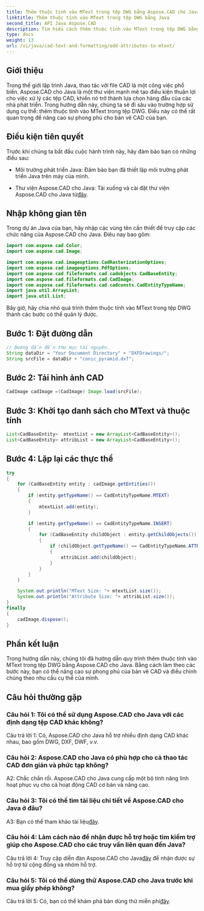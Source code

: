 ```yaml
---
title: Thêm thuộc tính vào MText trong tệp DWG bằng Aspose.CAD cho Java
linktitle: Thêm thuộc tính vào MText trong tệp DWG bằng Java
second_title: API Java Aspose.CAD
description: Tìm hiểu cách thêm thuộc tính vào MText trong tệp DWG bằng Aspose.CAD cho Java. Nâng cao bản vẽ CAD của bạn với hướng dẫn từng bước này.
type: docs
weight: 13
url: /vi/java/cad-text-and-formatting/add-attributes-to-mtext/
---
```

## Giới thiệu

Trong thế giới lập trình Java, thao tác với file CAD là một công việc phổ biến. Aspose.CAD cho Java là một thư viện mạnh mẽ tạo điều kiện thuận lợi cho việc xử lý các tệp CAD, khiến nó trở thành lựa chọn hàng đầu của các nhà phát triển. Trong hướng dẫn này, chúng ta sẽ đi sâu vào trường hợp sử dụng cụ thể: thêm thuộc tính vào MText trong tệp DWG. Điều này có thể rất quan trọng để nâng cao sự phong phú cho bản vẽ CAD của bạn.

## Điều kiện tiên quyết

Trước khi chúng ta bắt đầu cuộc hành trình này, hãy đảm bảo bạn có những điều sau:

- Môi trường phát triển Java: Đảm bảo bạn đã thiết lập môi trường phát triển Java trên máy của mình.

- Thư viện Aspose.CAD cho Java: Tải xuống và cài đặt thư viện Aspose.CAD cho Java từ[đây](https://releases.aspose.com/cad/java/).

## Nhập không gian tên

Trong dự án Java của bạn, hãy nhập các vùng tên cần thiết để truy cập các chức năng của Aspose.CAD cho Java. Điêu nay bao gôm:

```java
import com.aspose.cad.Color;
import com.aspose.cad.Image;

import com.aspose.cad.imageoptions.CadRasterizationOptions;
import com.aspose.cad.imageoptions.PdfOptions;
import com.aspose.cad.fileformats.cad.cadobjects.CadBaseEntity;
import com.aspose.cad.fileformats.cad.CadImage;
import com.aspose.cad.fileformats.cad.cadconsts.CadEntityTypeName;
import java.util.ArrayList;
import java.util.List;
```

Bây giờ, hãy chia nhỏ quá trình thêm thuộc tính vào MText trong tệp DWG thành các bước có thể quản lý được.

## Bước 1: Đặt đường dẫn

```java
// Đường dẫn đến thư mục tài nguyên.
String dataDir = "Your Document Directory" + "DXFDrawings/";
String srcFile = dataDir + "conic_pyramid.dxf";
```

## Bước 2: Tải hình ảnh CAD

```java
CadImage cadImage =(CadImage) Image.load(srcFile);
```

## Bước 3: Khởi tạo danh sách cho MText và thuộc tính

```java
List<CadBaseEntity>  mtextList = new ArrayList<CadBaseEntity>();
List<CadBaseEntity> attribList = new ArrayList<CadBaseEntity>();
```

## Bước 4: Lặp lại các thực thể

```java
try
{
    for (CadBaseEntity entity : cadImage.getEntities())
    {
        if (entity.getTypeName() == CadEntityTypeName.MTEXT)
        {
            mtextList.add(entity);
        }

        if (entity.getTypeName() == CadEntityTypeName.INSERT)
        {
            for (CadBaseEntity childObject : entity.getChildObjects())
            {
                if (childObject.getTypeName() == CadEntityTypeName.ATTRIB)
                {
                    attribList.add(childObject);
                }
            }
        }
    }

    System.out.println("MText Size: "+ mtextList.size());
    System.out.println("Attribute Size: "+ attribList.size());
}
finally
{
    cadImage.dispose();
}
```

## Phần kết luận

Trong hướng dẫn này, chúng tôi đã hướng dẫn quy trình thêm thuộc tính vào MText trong tệp DWG bằng Aspose.CAD cho Java. Bằng cách làm theo các bước này, bạn có thể nâng cao sự phong phú của bản vẽ CAD và điều chỉnh chúng theo nhu cầu cụ thể của mình.

## Câu hỏi thường gặp

### Câu hỏi 1: Tôi có thể sử dụng Aspose.CAD cho Java với các định dạng tệp CAD khác không?

Câu trả lời 1: Có, Aspose.CAD cho Java hỗ trợ nhiều định dạng CAD khác nhau, bao gồm DWG, DXF, DWF, v.v.

### Câu hỏi 2: Aspose.CAD cho Java có phù hợp cho cả thao tác CAD đơn giản và phức tạp không?

A2: Chắc chắn rồi. Aspose.CAD cho Java cung cấp một bộ tính năng linh hoạt phục vụ cho cả hoạt động CAD cơ bản và nâng cao.

### Câu hỏi 3: Tôi có thể tìm tài liệu chi tiết về Aspose.CAD cho Java ở đâu?

A3: Bạn có thể tham khảo tài liệu[đây](https://reference.aspose.com/cad/java/).

### Câu hỏi 4: Làm cách nào để nhận được hỗ trợ hoặc tìm kiếm trợ giúp cho Aspose.CAD cho các truy vấn liên quan đến Java?

 Câu trả lời 4: Truy cập diễn đàn Aspose.CAD cho Java[đây](https://forum.aspose.com/c/cad/19) để nhận được sự hỗ trợ từ cộng đồng và nhóm hỗ trợ.

### Câu hỏi 5: Tôi có thể dùng thử Aspose.CAD cho Java trước khi mua giấy phép không?

 Câu trả lời 5: Có, bạn có thể khám phá bản dùng thử miễn phí[đây](https://releases.aspose.com/).